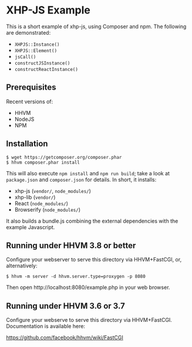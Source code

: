XHP-JS Example
==============

This is a short example of xhp-js, using Composer and npm. The following
are demonstrated:

 - `XHPJS::Instance()`
 - `XHPJS::Element()`
 - `jsCall()`
 - `constructJSInstance()`
 - `constructReactInstance()`

Prerequisites
-------------

Recent versions of:
 - HHVM
 - NodeJS
 - NPM

Installation
------------

```
$ wget https://getcomposer.org/composer.phar
$ hhvm composer.phar install
```

This will also execute `npm install` and `npm run build`; take a look at
`package.json` and `composer.json` for details. In short, it installs:

 - xhp-js (`vendor/`, `node_modules/`)
 - xhp-lib (`vendor/`)
 - React (`node_modules/`)
 - Browserify (`node_modules/`)

It also builds a bundle.js combining the external dependencies with the example
Javascript.

Running under HHVM 3.8 or better
--------------------------------

Configure your webserver to serve this directory via HHVM+FastCGI, or,
alternatively:

```
$ hhvm -m server -d hhvm.server.type=proxygen -p 8080
```

Then open http://localhost:8080/example.php in your web browser.

Running under HHVM 3.6 or 3.7
-----------------------------

Configure your webserve to serve this directory via HHVM+FastCGI. Documentation
is available here:

https://github.com/facebook/hhvm/wiki/FastCGI

